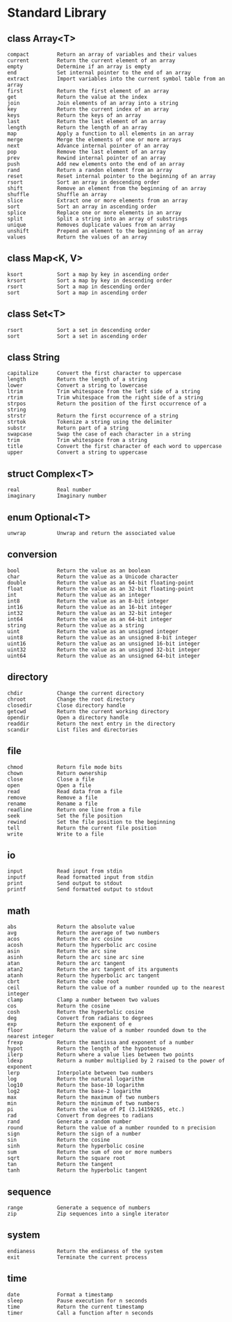 # Standard Library

## class Array\<T\>
    compact         Return an array of variables and their values
    current         Return the current element of an array
    empty           Determine if an array is empty
    end             Set internal pointer to the end of an array
    extract         Import variables into the current symbol table from an array
    first           Return the first element of an array
    get             Return the value at the index
    join            Join elements of an array into a string
    key             Return the current index of an array
    keys            Return the keys of an array
    last            Return the last element of an array
    length          Return the length of an array
    map             Apply a function to all elements in an array
    merge           Merge the elements of one or more arrays
    next            Advance internal pointer of an array
    pop             Remove the last element of an array
    prev            Rewind internal pointer of an array
    push            Add new elements onto the end of an array
    rand            Return a randon element from an array
    reset           Reset internal pointer to the beginning of an array
    rsort           Sort an array in descending order
    shift           Remove an element from the beginning of an array
    shuffle         Shuffle an array
    slice           Extract one or more elements from an array
    sort            Sort an array in ascending order
    splice          Replace one or more elements in an array
    split           Split a string into an array of substrings
    unique          Removes duplicate values from an array
    unshift         Prepend an element to the beginning of an array
    values          Return the values of an array

## class Map\<K, V\>
    ksort           Sort a map by key in ascending order
    krsort          Sort a map by key in descending order
    rsort           Sort a map in descending order
    sort            Sort a map in ascending order

## class Set\<T\>
    rsort           Sort a set in descending order
    sort            Sort a set in ascending order

## class String
    capitalize      Convert the first character to uppercase
    length          Return the length of a string
    lower           Convert a string to lowercase
    ltrim           Trim whitespace from the left side of a string
    rtrim           Trim whitespace from the right side of a string
    strpos          Return the position of the first occurrence of a string
    strstr          Return the first occurrence of a string
    strtok          Tokenize a string using the delimiter
    substr          Return part of a string
    swapcase        Swap the case of each character in a string
    trim            Trim whitespace from a string
    title           Convert the first character of each word to uppercase
    upper           Convert a string to uppercase

## struct Complex\<T\>
    real            Real number
    imaginary       Imaginary number

## enum Optional\<T\>
    unwrap          Unwrap and return the associated value

## conversion
    bool            Return the value as an boolean
    char            Return the value as a Unicode character
    double          Return the value as an 64-bit floating-point
    float           Return the value as an 32-bit floating-point
    int             Return the value as an integer
    int8            Return the value as an 8-bit integer
    int16           Return the value as an 16-bit integer
    int32           Return the value as an 32-bit integer
    int64           Return the value as an 64-bit integer
    string          Return the value as a string
    uint            Return the value as an unsigned integer
    uint8           Return the value as an unsigned 8-bit integer
    uint16          Return the value as an unsigned 16-bit integer
    uint32          Return the value as an unsigned 32-bit integer
    uint64          Return the value as an unsigned 64-bit integer

## directory
    chdir           Change the current directory
    chroot          Change the root directory
    closedir        Close directory handle
    getcwd          Return the current working directory
    opendir         Open a directory handle
    readdir         Return the next entry in the directory
    scandir         List files and directories

## file
    chmod           Return file mode bits
    chown           Return ownership
    close           Close a file
    open            Open a file
    read            Read data from a file
    remove          Remove a file
    rename          Rename a file
    readline        Return one line from a file
    seek            Set the file position
    rewind          Set the file position to the beginning
    tell            Return the current file position
    write           Write to a file

## io
    input           Read input from stdin
    inputf          Read formatted input from stdin
    print           Send output to stdout
    printf          Send formatted output to stdout

## math
    abs             Return the absolute value
    avg             Return the average of two numbers
    acos            Return the arc cosine
    acosh           Return the hyperbolic arc cosine
    asin            Return the arc sine
    asinh           Return the arc sine arc sine
    atan            Return the arc tangent
    atan2           Return the arc tangent of its arguments
    atanh           Return the hyperbolic arc tangent
    cbrt            Return the cube root
    ceil            Return the value of a number rounded up to the nearest integer
    clamp           Clamp a number between two values
    cos             Return the cosine
    cosh            Return the hyperbolic cosine
    deg             Convert from radians to degrees
    exp             Return the exponent of e
    floor           Return the value of a number rounded down to the nearest integer
    frexp           Return the mantissa and exponent of a number
    hypot           Return the length of the hypotenuse
    ilerp           Return where a value lies between two points
    ldexp           Return a number multiplied by 2 raised to the power of exponent
    lerp            Interpolate between two numbers
    log             Return the natural logarithm
    log10           Return the base-10 logarithm
    log2            Return the base-2 logarithm
    max             Return the maximum of two numbers
    min             Return the minimum of two numbers
    pi              Return the value of PI (3.14159265, etc.)
    rad             Convert from degrees to radians
    rand            Generate a random number
    round           Return the value of a number rounded to n precision
    sign            Return the sign of a number
    sin             Return the cosine
    sinh            Return the hyperbolic cosine
    sum             Return the sum of one or more numbers
    sqrt            Return the square root
    tan             Return the tangent
    tanh            Return the hyperbolic tangent

## sequence
    range           Generate a sequence of numbers
    zip             Zip sequences into a single iterator

## system
    endianess       Return the endianess of the system
    exit            Terminate the current process

## time
    date            Format a timestamp
    sleep           Pause execution for n seconds
    time            Return the current timestamp
    timer           Call a function after n seconds
